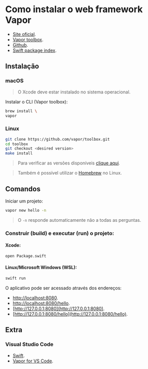 # Como instalar o web framework Vapor

- [Site oficial](https://vapor.codes).
- [Vapor toolbox](https://github.com/vapor/toolbox).
- [Github](https://github.com/vapor/vapor).
- [Swift package index](https://swiftpackageindex.com/vapor/vapor).

## Instalação

### macOS

> O Xcode deve estar instalado no sistema operacional.

Instalar o CLI (Vapor toolbox):

```zsh
brew install \
vapor
```

### Linux

```bash
git clone https://github.com/vapor/toolbox.git
cd toolbox
git checkout <desired version>
make install
```

> Para verificar as versões disponíveis [clique aqui](https://github.com/vapor/toolbox/releases).

> Também é possível utilizar o [Homebrew](https://brew.sh/) no Linux.

## Comandos

Iniciar um projeto:

```bash
vapor new hello -n
```

> O `-n` responde automaticamente não a todas as perguntas.

### Construir (build) e executar (run) o projeto:

#### Xcode:

```zsh
open Package.swift
```

#### Linux/Microsoft Windows (WSL):

```bash
swift run
```

O aplicativo pode ser acessado através dos endereços:

- [http://localhost:8080](http://localhost:8080).
- [http://localhost:8080/hello](http://localhost:8080/hello).
- [http://127.0.0.1:8080](http://127.0.0.1:8080).
- [http://127.0.0.1:8080/hello](http://127.0.0.1:8080/hello).

## Extra

### Visual Studio Code

- [Swift](https://marketplace.visualstudio.com/items?itemName=swiftlang.swift-vscode).
- [Vapor for VS Code](https://marketplace.visualstudio.com/items?itemName=Vapor.vapor-vscode).
